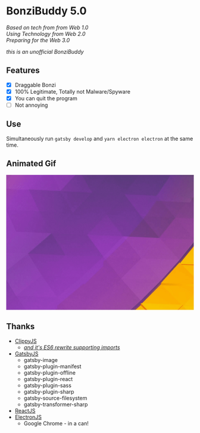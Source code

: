 # BonziBuddy 5.0
_Based on tech from from Web 1.0_  
_Using Technology from Web 2.0_  
_Preparing for the Web 3.0_

_this is an unofficial BonziBuddy_

## Features
- [x] Draggable Bonzi
- [x] 100% Legitimate, Totally not Malware/Spyware
- [x] You can quit the program
- [ ] Not annoying

## Use
Simultaneously run `gatsby develop` and `yarn electron electron` at the same time.

## Animated Gif
![wow amazing](.github/xpYY5A7Id6.gif)

## Thanks
- [ClippyJS](https://www.smore.com/clippy-js)
  - [_and it's ES6 rewrite supporting imports_](https://github.com/pi0/clippyjs)
- [GatsbyJS](https://www.gatsbyjs.org/)
  - gatsby-image
  - gatsby-plugin-manifest
  - gatsby-plugin-offline
  - gatsby-plugin-react
  - gatsby-plugin-sass
  - gatsby-plugin-sharp
  - gatsby-source-filesystem
  - gatsby-transformer-sharp
- [ReactJS](https://reactjs.org/)
- [ElectronJS](https://electronjs.org/)
  - Google Chrome - in a can!
